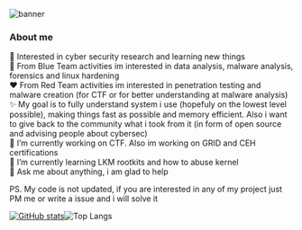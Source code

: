 ![banner](https://i.ibb.co/3RpwQ2k/image.png)

### About me 
:japanese_ogre: Interested in cyber security research and learning new things  
:blue_heart: From Blue Team activities im interested in data analysis, malware analysis, forensics and linux hardening  
:heart: From Red Team activities im interested in penetration testing and malware creation (for CTF or for better understanding at malware analysis)  
:sparkles: My goal is to fully understand system i use (hopefuly on the lowest level possible), making things fast as possible and memory efficient. Also i want to give back to the community what i took from it (in form of open source and advising people about cybersec)  
🔭 I’m currently working on CTF. Also im working on GRID and CEH certifications  
🌱 I’m currently learning LKM rootkits and how to abuse kernel  
💬 Ask me about anything, i am glad to help  
 
PS. My code is not updated, if you are interested in any of my project just PM me or write a issue and i will solve it  


[![GitHub stats](https://github-readme-stats.vercel.app/api?username=lukasbalazik123&bg_color=0D1117&title_color=f95959&text_color=e3e3e3&icon_color=f9826c&show_icons=true&hide_border=true&&count_private=true&include_all_commits=true&layout=compact&card_width=300)](https://github.com/anuraghazra/github-readme-stats)![Top Langs](https://github-readme-stats.vercel.app/api/top-langs/?username=lukasbalazik123&bg_color=0D1117&title_color=f95959&text_color=e3e3e3&icon_color=f9826c&show_icons=true&hide_border=true&&count_private=true&include_all_commits=true&layout=compact&langs_count=8&card_width=250")
